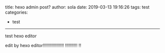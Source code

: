 title: hexo admin post?
author: sola
date: 2019-03-13 19:16:26
tags: test
categories:
  - test
---

test hexo editor

edit by hexo editor!!!!!!!!!!!!!!!!!
!!!!!!!!!!
!!